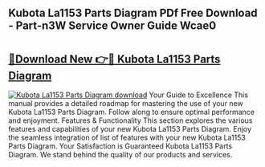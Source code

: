 ## Kubota La1153 Parts Diagram PDf Free Download - Part-n3W Service Owner Guide Wcae0

# <h2><a href="http://dfp0rni.blite.top/?on=Kubota+La1153+Parts+Diagram">🔗Download New 👉🔴 Kubota La1153 Parts Diagram</a></h2>

[![Kubota La1153 Parts Diagram download](https://i.imgur.com/lujVjoI.png)](http://dfp0rni.blite.top/?on=Kubota+La1153+Parts+Diagram)
Your Guide to Excellence This manual provides a detailed roadmap for mastering the use of your new Kubota La1153 Parts Diagram. Follow along to ensure optimal performance and enjoyment. Features & Functionality This section explores the various features and capabilities of your new Kubota La1153 Parts Diagram. Enjoy the seamless integration of list of features with your new Kubota La1153 Parts Diagram. Your Satisfaction is Guaranteed Kubota La1153 Parts Diagram. We stand behind the quality of our products and services.
